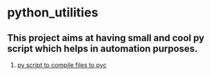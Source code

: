 # python_utilities
## This project aims at having small and cool py script which helps in automation purposes.
1. [py script to compile files to pyc](https://github.com/NAnnamalai/python_utilities/blob/master/py_to_pyc/gen_pyc.py "py script to compile files to pyc")
